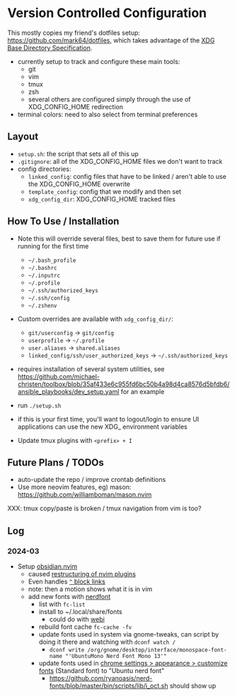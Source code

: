 # Version Controlled Configuration

This mostly copies my friend's dotfiles setup:
https://github.com/mark64/dotfiles, which takes advantage of the
[XDG Base Directory Specification](https://specifications.freedesktop.org/basedir-spec/basedir-spec-latest.html).

- currently setup to track and configure these main tools:
  - git
  - vim
  - tmux
  - zsh
  - several others are configured simply through the use of XDG_CONFIG_HOME
	redirection
- terminal colors: need to also select from terminal preferences

## Layout

- `setup.sh`: the script that sets all of this up
- `.gitignore`: all of the XDG_CONFIG_HOME files we don't want to track
- config directories:
  - `linked_config`: config files that have to be linked / aren't able to use
	the XDG_CONFIG_HOME overwrite
  - `template_config`: config that we modify and then set
  - `xdg_config_dir`: XDG_CONFIG_HOME tracked files

## How To Use / Installation
- Note this will override several files, best to save them for future use if
  running for the first time
  - `~/.bash_profile`
  - `~/.bashrc`
  - `~/.inputrc`
  - `~/.profile`
  - `~/.ssh/authorized_keys`
  - `~/.ssh/config`
  - `~/.zshenv`
- Custom overrides are available with `xdg_config_dir/`:
  - `git/userconfig` -> `git/config`
  - `userprofile` -> `~/.profile`
  - `user.aliases` -> `shared.aliases`
  - `linked_config/ssh/user_authorized_keys` -> `~/.ssh/authorized_keys`
- requires installation of several system utilities, see
  https://github.com/michael-christen/toolbox/blob/35af433e6c955fd6bc50b4a98d4ca8576d5bfdb6/ansible_playbooks/dev_setup.yaml
  for an example
- run `./setup.sh`
- if this is your first time, you'll want to logout/login to ensure UI
  applications can use the new XDG_ environment variables

- Update tmux plugins with `<prefix> + I`

## Future Plans / TODOs
- auto-update the repo / improve crontab definitions
- Use more neovim features, eg) mason: https://github.com/williamboman/mason.nvim

XXX: tmux copy/paste is broken / tmux navigation from vim is too?

## Log

### 2024-03

- Setup [obsidian.nvim](https://github.com/epwalsh/obsidian.nvim)
  - caused
  [restructuring of nvim plugins](https://github.com/folke/lazy.nvim?tab=readme-ov-file#-structuring-your-plugins)
  - Even handles [`^` block links](https://help.obsidian.md/Linking+notes+and+files/Internal+links)
  - note: <ctrl-k> then a motion shows what it is in vim
  - add new fonts with [nerdfont](https://www.nerdfonts.com)
    - list with `fc-list`
    - install to ~/.local/share/fonts
      - could do with [webi](https://github.com/webinstall/webi-installers)
    - rebuild font cache `fc-cache -fv`
    - update fonts used in system via gnome-tweaks, can script by doing it
      there and watching with `dconf watch /`
      - `dconf write /org/gnome/desktop/interface/monospace-font-name "'UbuntuMono Nerd Font Mono 13'"`
    - update fonts used in [chrome settings > appearance > customize fonts](chrome://settings/fonts)
      (Standard font) to "Ubuntu nerd font"
      - https://github.com/ryanoasis/nerd-fonts/blob/master/bin/scripts/lib/i_oct.sh should show up
